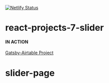 [![Netlify Status](https://api.netlify.com/api/v1/badges/041aa950-fbae-4553-91d3-b511b6cba519/deploy-status)](https://app.netlify.com/sites/slider-page-dzaky/deploys)

# react-projects-7-slider

#### IN ACTION

[Gatsby-Airtable Project](https://gatsby-airtable-design-project.netlify.app/)
# slider-page
